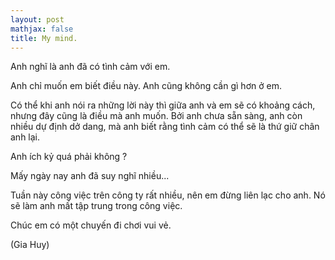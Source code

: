 ```yaml
---
layout: post
mathjax: false
title: My mind.
---
```


Anh nghĩ là anh đã có tình cảm với em.

Anh chỉ muốn em biết điều này. Anh cũng không cần gì hơn ở em.

Có thể khi anh nói ra những lời này thì giữa anh và em sẽ có khoảng cách, nhưng
đây cũng là điều mà anh muốn. Bởi anh chưa sẵn sàng, anh còn nhiều dự định dở dang,
mà anh biết rằng tình cảm có thể sẽ là thứ giữ chân anh lại.

Anh ích kỷ quá phải không ?

Mấy ngày nay anh đã suy nghĩ nhiều...

Tuần này công việc trên công ty rất nhiều, nên em đừng liên lạc cho anh. Nó sẽ làm anh
mất tập trung trong công việc.

Chúc em có một chuyến đi chơi vui vẻ. 


(Gia Huy)